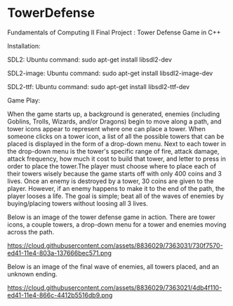 # TowerDefense

Fundamentals of Computing II Final Project : Tower Defense Game in C++

Installation:

SDL2:		Ubuntu command: sudo apt-get install libsdl2-dev

SDL2-image:	Ubuntu command: sudo apt-get install libsdl2-image-dev

SDL2-ttf: 	Ubuntu command: sudo apt-get install libsdl2-ttf-dev

Game Play:

When the game starts up, a background is generated, enemies (including Goblins, Trolls, Wizards, and/or Dragons)
begin to move along a path, and tower icons appear to represent where one can place a tower. 
When someone clicks on a tower icon, a list of all the possible towers that can be placed is displayed
in the form of a drop-down menu. Next to each tower in the drop-down menu is the tower's specific
range of fire, attack damage, attack frequency, how much it cost to build that tower, and letter to press in order to place the tower.The player must choose where to place each of their towers wisely because the game starts off with only 400 coins and 3 lives. Once an enemy is destroyed by a tower, 30 coins are given to the player.
However, if an enemy happens to make it to the end of the path, the player looses a life.
The goal is simple; beat all of the waves of enemies by buying/placing towers without loosing all 3 lives.


Below is an image of the tower defense game in action. There are tower icons, a couple towers, a drop-down menu for a tower and enemies moving across the path.

https://cloud.githubusercontent.com/assets/8836029/7363031/730f7570-ed41-11e4-803a-137666bec571.png

Below is an image of the final wave of enemies, all towers placed, and an unknown ending.

https://cloud.githubusercontent.com/assets/8836029/7363021/4db4f110-ed41-11e4-866c-4412b5516db9.png

